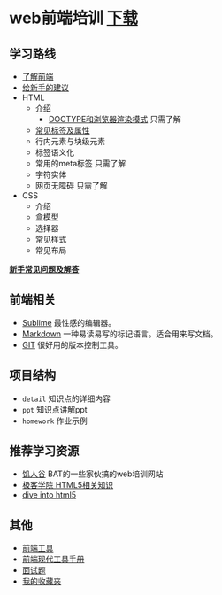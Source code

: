 # web前端培训 [下载](https://github.com/iamjoel/front-end-note/archive/master.zip)

## 学习路线
* [了解前端](detail/about.md)
* [给新手的建议](detail/suggest.md)
* HTML
    * [介绍](detail/html/intro.md)
    	* [DOCTYPE和浏览器渲染模式](quirks-mode-and-standards-mode.md) 只需了解
    * [常见标签及属性](detail/html/tag-and-attr.md)
    * 行内元素与块级元素
    * 标签语义化
    * 常用的meta标签 只需了解
    * 字符实体
    * 网页无障碍 只需了解
* CSS
	* 介绍
	* 盒模型
	* 选择器
	* 常见样式
	* 常见布局

[**新手常见问题及解答**](detail/Q&A.md)


## 前端相关
* [Sublime](others/sublime.md) 最性感的编辑器。
* [Markdown](others/markdown.md) 一种易读易写的标记语言。适合用来写文档。
* [GIT](others/git.md) 很好用的版本控制工具。

## 项目结构
* `detail` 知识点的详细内容
* `ppt` 知识点讲解ppt
* `homework` 作业示例

## 推荐学习资源
* [饥人谷](http://jirengu.com/) BAT的一些家伙搞的web培训网站
* [极客学院 HTML5相关知识](http://www.jikexueyuan.com/path/html5/)
* [dive into html5](http://diveintohtml5.info/table-of-contents.html)

## 其他
* [前端工具](https://github.com/codylindley/frontend-tools)
* [前端现代工具手册](https://github.com/tooling/book-of-modern-frontend-tooling)
* [面试题](https://github.com/h5bp/Front-end-Developer-Interview-Questions/tree/master/Translations/Chinese)
* [我的收藏夹](bookmark.md)
